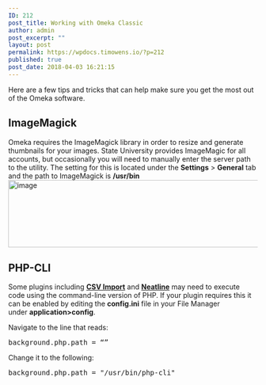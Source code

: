 ```yaml
---
ID: 212
post_title: Working with Omeka Classic
author: admin
post_excerpt: ""
layout: post
permalink: https://wpdocs.timowens.io/?p=212
published: true
post_date: 2018-04-03 16:21:15
---
```

Here are a few tips and tricks that can help make sure you get the most out of the Omeka software.
<h2>ImageMagick</h2>
Omeka requires the ImageMagick library in order to resize and generate thumbnails for your images. State University provides ImageMagic for all accounts, but occasionally you will need to manually enter the server path to the utility. The setting for this is located under the <strong>Settings</strong> &gt; <strong>General</strong> tab and the path to ImageMagick is <strong>/usr/bin</strong>

<img src="https://wpdocs.timowens.io/wp-content/uploads/2019/10/201910a5cd299aad7a8a3f74f461474ca93b27316ebcb4.png" alt="image" width="558" height="136" />
<h2>PHP-CLI</h2>
Some plugins including <a href="https://omeka.org/classic/plugins/CsvImport/" target="_blank" rel="noopener noreferrer"><strong>CSV Import</strong></a> and <a href="https://omeka.org/classic/plugins/Neatline/" target="_blank" rel="noopener noreferrer"><strong>Neatline</strong></a> may need to execute code using the command-line version of PHP. If your plugin requires this it can be enabled by editing the <strong>config.ini</strong> file in your File Manager under <strong>application&gt;config</strong>.

Navigate to the line that reads:
<pre>background.php.path = “”</pre>
Change it to the following:
<pre>background.php.path = "/usr/bin/php-cli"</pre>
&nbsp;